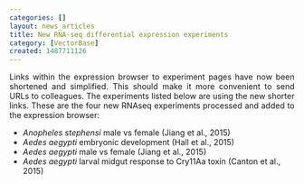 ```yaml
---
categories: []
layout: news_articles
title: New RNA-seq differential expression experiments
category: [VectorBase]
created: 1487711126
---
```

<p align="justify">Links within the expression browser to experiment pages have now been shortened and simplified. This should make it more convenient to send URLs to colleagues. The experiments listed below are using the new shorter links. These are the four new RNAseq experiments processed and added to the expression browser: 

<ul> 
<li><em>Anopheles stephensi</em> male vs female (Jiang et al., 2015) </li>
<li><em>Aedes aegypti</em>  embryonic development (Hall et al., 2015) </li>
<li><em>Aedes aegypti</em> male vs female (Jiang et al., 2015) </li>
<li><em>Aedes aegypti</em> larval midgut response to Cry11Aa toxin (Canton et al., 2015) </li>
</ul>



